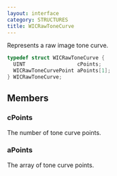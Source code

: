 ```yaml
---
layout: interface
category: STRUCTURES
title: WICRawToneCurve
---
```


Represents a raw image tone curve.

```cpp
typedef struct WICRawToneCurve {
  UINT                 cPoints;
  WICRawToneCurvePoint aPoints[1];
} WICRawToneCurve;
```

## Members

### cPoints

The number of tone curve points.

### aPoints

The array of tone curve points.
